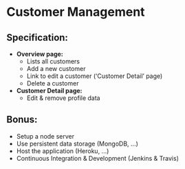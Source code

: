 # Customer Management

## Specification:
- **Overview page:**
    - Lists all customers
    - Add a new customer
    - Link to edit a customer (‘Customer Detail’ page)
    - Delete a customer
- **Customer Detail page:**
    - Edit & remove profile data

## Bonus:
- Setup a node server
- Use persistent data storage (MongoDB, ...)
- Host the application (Heroku, ...)
- Continuous Integration & Development (Jenkins & Travis)